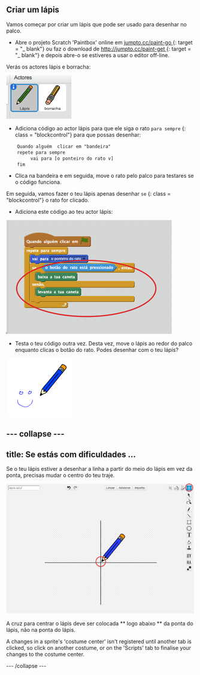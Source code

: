 ## Criar um lápis

Vamos começar por criar um lápis que pode ser usado para desenhar no palco.

+ Abre o projeto Scratch 'Paintbox' online em [ jumpto.cc/paint-go ](http://jumpto.cc/paint-go) {: target = "_ blank"} ou faz o download de [ http://jumpto.cc/paint-get ](http://jumpto.cc/paint-get) {: target = "_ blank"} e depois abre-o se estiveres a usar o editor off-line.

Verás os actores lápis e borracha:

![screenshot](images/paint-starter.png)

+ Adiciona código ao actor lápis para que ele siga o rato ` para sempre ` {: class = "blockcontrol"} para que possas desenhar:

```blocks
    Quando alguém  clicar em "bandeira"
    repete para sempre
         vai para [o ponteiro do rato v] 
    fim
```

+ Clica na bandeira e em seguida, move o rato pelo palco para testares se o código funciona.

Em seguida, vamos fazer o teu lápis apenas desenhar ` se ` {: class = "blockcontrol"} o rato for clicado.

+ Adiciona este código ao teu actor lápis:

![screenshot](images/paint-pencil-draw-code.png)

+ Testa o teu código outra vez. Desta vez, move o lápis ao redor do palco enquanto clicas o botão do rato. Podes desenhar com o teu lápis?

![screenshot](images/paint-draw.png)

## \--- collapse \---

## title: Se estás com dificuldades ...

Se o teu lápis estiver a desenhar a linha a partir do meio do lápis em vez da ponta, precisas mudar o centro do teu traje.

![Costume center](images/costume-center.png)

A cruz para centrar o lápis deve ser colocada ** logo abaixo ** da ponta do lápis, não na ponta do lápis.

A changes in a sprite's 'costume center' isn't registered until another tab is clicked, so click on another costume, or on the 'Scripts' tab to finalise your changes to the costume center.

\--- /collapse \---